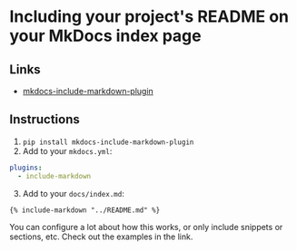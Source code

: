 # Including your project's README on your MkDocs index page 

## Links 

- [mkdocs-include-markdown-plugin](https://pypi.org/project/mkdocs-include-markdown-plugin/)

## Instructions 

1. `pip install mkdocs-include-markdown-plugin`
2. Add to your `mkdocs.yml`:

```yaml
plugins:
  - include-markdown
```

3. Add to your `docs/index.md`:

```md
{% include-markdown "../README.md" %}
```

You can configure a lot about how this works, or only include snippets or sections, etc. Check out the examples in the link. 
